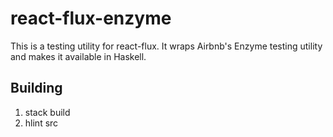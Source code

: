 # react-flux-enzyme

This is a testing utility for react-flux. It wraps Airbnb's Enzyme testing utility and makes it available in Haskell.

## Building

1. stack build
1. hlint src

